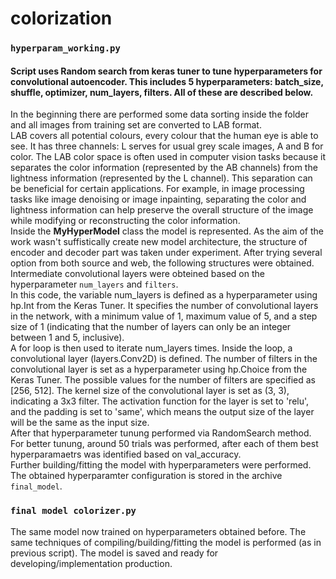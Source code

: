 # colorization
### `hyperparam_working.py`<br>
#### Script uses Random search from keras tuner to tune hyperparameters for convolutional autoencoder. This includes 5 hyperparameters: batch_size, shuffle, optimizer, num_layers, filters. All of these are described below.<br>
In the beginning there are performed some data sorting inside the folder and all images from training set are converted to LAB format.<br>
LAB covers all potential colours, every colour that the human eye is able to see. It has three channels: L serves for usual grey scale images, A and B for color. The LAB color space is often used in computer vision tasks because it separates the color information (represented by the AB channels) from the lightness information (represented by the L channel). This separation can be beneficial for certain applications. For example, in image processing tasks like image denoising or image inpainting, separating the color and lightness information can help preserve the overall structure of the image while modifying or reconstructing the color information.<br>
Inside the <b>MyHyperModel</b> class the model is represented. As the aim of the work wasn't suffistically create new model architecture, the structure of encoder and decoder part was taken under experiment. After trying several option from both source and web, the following structures were obtained.<br>
Intermediate convolutional layers were obteined based on the hyperparameter `num_layers` and `filters`.<br>
In this code, the variable num_layers is defined as a hyperparameter using hp.Int from the Keras Tuner. It specifies the number of convolutional layers in the network, with a minimum value of 1, maximum value of 5, and a step size of 1 (indicating that the number of layers can only be an integer between 1 and 5, inclusive).<br>
A for loop is then used to iterate num_layers times. Inside the loop, a convolutional layer (layers.Conv2D) is defined. The number of filters in the convolutional layer is set as a hyperparameter using hp.Choice from the Keras Tuner. The possible values for the number of filters are specified as [256, 512]. The kernel size of the convolutional layer is set as (3, 3), indicating a 3x3 filter. The activation function for the layer is set to 'relu', and the padding is set to 'same', which means the output size of the layer will be the same as the input size.<br>
After that hyperparameter tunung performed via RandomSearch method. For better tunung, around 50 trials was performed, after each of them best hyperparamaetrs was identified based on val_accuracy.<br>
Further building/fitting the model with hyperparameters were performed. The obtained hyperparamter configuration is stored in the archive `final_model`.

### `final model colorizer.py`<br>
The same model now trained on hyperparameters obtained before. The same techniques of compiling/building/fitting the model is performed (as in previous script). The model is saved and ready for developing/implementation production. 
